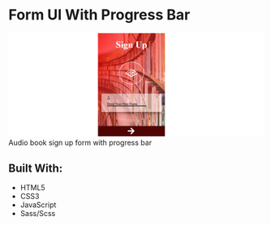# Form UI With Progress Bar

![screenshot](img/screenshot.png)
Audio book sign up form with progress bar

## Built With:
- HTML5
- CSS3
- JavaScript
- Sass/Scss